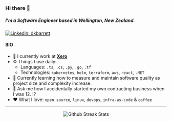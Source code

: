 ### Hi there :wave:

##### I'm a Software Engineer based in Wellington, New Zealand.

[![Linkedin: dkbarrett](https://img.shields.io/badge/LinkedIn-0077B5?style=for-the-badge&logo=linkedin&logoColor=white)](https://www.linkedin.com/in/dkbarrett/)

#### BIO

- :office:  I currently work at **[Xero](https://www.xero.com)**
- :gear:  Things I use daily: 
  - Languages: `.ts`, `.cs`, `.py`, `.go`, `.tf`
  - Technologies: `kubernetes`, `helm`, `terraform`, `aws`, `react`, `.NET`
- :seedling:  Currently learning how to measure and maintain software quality as project size and complexity increase.
- :speech_balloon:  Ask me how I accidentally started my own contracting business when I was 12. :interrobang:
- :heart:  What I love: `open source`, `linux`, `devops`, `infra-as-code` & `coffee`


---
<p align="center">
  <img alt="Github Streak Stats" src="https://github-readme-streak-stats.herokuapp.com?user=dkbarrett&theme=dark&" />
</p>
